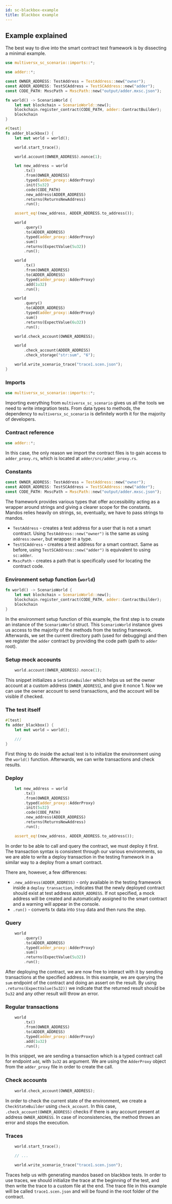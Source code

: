 ```yaml
---
id: sc-blackbox-example
title: Blackbox example
---
```


[comment]: # (mx-context-auto)

## Example explained

The best way to dive into the smart contract test framework is by dissecting a minimal example.

```rust title=adder_blackbox_test.rs
use multiversx_sc_scenario::imports::*;

use adder::*;

const OWNER_ADDRESS: TestAddress = TestAddress::new("owner");
const ADDER_ADDRESS: TestSCAddress = TestSCAddress::new("adder");
const CODE_PATH: MxscPath = MxscPath::new("output/adder.mxsc.json");

fn world() -> ScenarioWorld {
    let mut blockchain = ScenarioWorld::new();
    blockchain.register_contract(CODE_PATH, adder::ContractBuilder);
    blockchain
}

#[test]
fn adder_blackbox() {
    let mut world = world();

    world.start_trace();

    world.account(OWNER_ADDRESS).nonce(1);

    let new_address = world
        .tx()
        .from(OWNER_ADDRESS)
        .typed(adder_proxy::AdderProxy)
        .init(5u32)
        .code(CODE_PATH)
        .new_address(ADDER_ADDRESS)
        .returns(ReturnsNewAddress)
        .run();

    assert_eq!(new_address, ADDER_ADDRESS.to_address());

    world
        .query()
        .to(ADDER_ADDRESS)
        .typed(adder_proxy::AdderProxy)
        .sum()
        .returns(ExpectValue(5u32))
        .run();

    world
        .tx()
        .from(OWNER_ADDRESS)
        .to(ADDER_ADDRESS)
        .typed(adder_proxy::AdderProxy)
        .add(1u32)
        .run();

    world
        .query()
        .to(ADDER_ADDRESS)
        .typed(adder_proxy::AdderProxy)
        .sum()
        .returns(ExpectValue(6u32))
        .run();

    world.check_account(OWNER_ADDRESS);

    world
        .check_account(ADDER_ADDRESS)
        .check_storage("str:sum", "6");

    world.write_scenario_trace("trace1.scen.json");
}
```


[comment]: # (mx-context-auto)

### Imports

```rust
use multiversx_sc_scenario::imports::*;
```

Importing everything from `multiversx_sc_scenario` gives us all the tools we need to write integration tests. From data types to methods, the dependency to `multiversx_sc_scenario` is definitely worth it for the majority of developers.

[comment]: # (mx-context-auto)

### Contract reference

```rust
use adder::*;
```

In this case, the only reason we import the contract files is to gain access to `adder_proxy.rs`, which is located at `adder/src/adder_proxy.rs`.

[comment]: # (mx-context-auto)

### Constants

```rust
const OWNER_ADDRESS: TestAddress = TestAddress::new("owner");
const ADDER_ADDRESS: TestSCAddress = TestSCAddress::new("adder");
const CODE_PATH: MxscPath = MxscPath::new("output/adder.mxsc.json");
```

The framework provides various types that offer accessibility acting as a wrapper around strings and giving a clearer scope for the constants. Mandos relies heavily on strings, so, eventually, we have to pass strings to mandos.

- `TestAddress` - creates a test address for a user that is not a smart contract. Using `TestAddress::new("owner")` is the same as using `address:owner`, but wrapper in a type.
- `TestSCAddress` - creates a test address for a smart contract. Same as before, using `TestSCAddress::new("adder")` is equivalent to using `sc:adder`.
- `MxscPath` - creates a path that is specifically used for locating the contract code.

[comment]: # (mx-context-auto)

### Environment setup function (`world`)

```rust
fn world() -> ScenarioWorld {
    let mut blockchain = ScenarioWorld::new();
    blockchain.register_contract(CODE_PATH, adder::ContractBuilder);
    blockchain
}
```

In the environment setup function of this example, the first step is to create an instance of the `ScenarioWorld` struct. This `ScenarioWorld` instance gives us access to the majority of the methods from the testing framework. Afterwards, we set the current directory path (used for debugging) and then we register the `adder` contract by providing the code path (path to `adder` root).

[comment]: # (mx-context-auto)

### Setup mock accounts

```rust
    world.account(OWNER_ADDRESS).nonce(1);
```

This snippet initializes a `SetStateBuilder` which helps us set the owner account at a custom address (`OWNER_ADDRESS`), and give it nonce 1. Now we can use the owner account to send transactions, and the account will be visible if checked.

[comment]: # (mx-context-auto)

### The test itself

```rust
#[test]
fn adder_blackbox() {
    let mut world = world();

    ///   
}
```

First thing to do inside the actual test is to initialize the environment using the `world()` function. Afterwards, we can write transactions and check results.

[comment]: # (mx-context-auto)

### Deploy

```rust
    let new_address = world
        .tx()
        .from(OWNER_ADDRESS)
        .typed(adder_proxy::AdderProxy)
        .init(5u32)
        .code(CODE_PATH)
        .new_address(ADDER_ADDRESS)
        .returns(ReturnsNewAddress)
        .run();

    assert_eq!(new_address, ADDER_ADDRESS.to_address());
```

In order to be able to call and query the contract, we must deploy it first. The transaction syntax is consistent through our various environments, so we are able to write a deploy transaction in the testing framework in a similar way to a deploy from a smart contract.

There are, however, a few differences:
- `.new_address(ADDER_ADDRESS)` - only available in the testing framework inside a `deploy transaction`, indicates that the newly deployed contract should exist at test address `ADDER_ADDRESS`. If not specified, a mock address will be created and automatically assigned to the smart contract and a warning will appear in the console.
- `.run()` - converts tx data into `Step` data and then runs the step.

[comment]: # (mx-context-auto)

### Query

```rust
    world
        .query()
        .to(ADDER_ADDRESS)
        .typed(adder_proxy::AdderProxy)
        .sum()
        .returns(ExpectValue(5u32))
        .run();
```

After deploying the contract, we are now free to interact with it by sending transactions at the specified address. In this example, we are querying the `sum` endpoint of the contract and doing an assert on the result. By using `.returns(ExpectValue(5u32))` we indicate that the returned result should be `5u32` and any other result will throw an error.

[comment]: # (mx-context-auto)

### Regular transactions

```rust
    world
        .tx()
        .from(OWNER_ADDRESS)
        .to(ADDER_ADDRESS)
        .typed(adder_proxy::AdderProxy)
        .add(1u32)
        .run();
```

In this snippet, we are sending a transaction which is a typed contract call for endpoint `add`, with `1u32` as argument. We are using the `AdderProxy` object from the `adder_proxy` file in order to create the call. 

[comment]: # (mx-context-auto)

### Check accounts

```rust
    world.check_account(OWNER_ADDRESS);
```

In order to check the current state of the environment, we create a `CheckStateBuilder` using `check_account`. In this case, `.check_account(OWNER_ADDRESS)` checks if there is any account present at address `OWNER_ADDRESS`. In case of inconsistencies, the method throws an error and stops the execution.

[comment]: # (mx-context-auto)

### Traces

```rust
    world.start_trace();

    // ...

    world.write_scenario_trace("trace1.scen.json");
```

Traces help us with generating mandos based on blackbox tests. In order to use traces, we should initialize the trace at the beginning of the test, and then write the trace to a custom file at the end. The trace file in this example will be called `trace1.scen.json` and will be found in the root folder of the contract.
